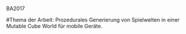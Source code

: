  BA2017

#Thema der Arbeit:
Prozedurales Generierung von Spielwelten in einer Mutable Cube World für mobile Geräte.   


 
